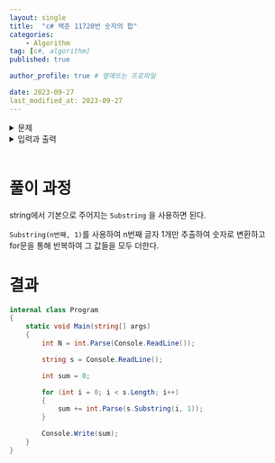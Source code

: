 ```yaml
---
layout: single
title:  "c# 백준 11720번 숫자의 합"
categories: 
    - Algorithm
tag: [c#, algorithm]
published: true

author_profile: true # 옆에뜨는 프로파일

date: 2023-09-27
last_modified_at: 2023-09-27
---
```


<details>
<summary>문제</summary>
<div markdown="1"> 

N개의 숫자가 `공백 없이` 쓰여있다. 이 숫자를 모두 합해서 출력하는 프로그램을 작성하시오.

</div>
</details>

<details>
<summary>입력과 출력</summary>
<div markdown="1">   

첫째 줄에 숫자의 개수 N (1 ≤ N ≤ 100)이 주어진다. 둘째 줄에 숫자 N개가 `공백 없이` 주어진다.

출력은 다음과 같다.

`입력으로 주어진 숫자 N개의 합을 출력한다.`
</div>
</details>

<br>

# 풀이 과정
string에서 기본으로 주어지는 `Substring` 을 사용하면 된다.

`Substring(n번째, 1)`를 사용하여 n번째 글자 1개만 추출하여 숫자로 변환하고 <br>
for문을 통해 반복하여 그 값들을 모두 더한다.

# 결과

```c#
internal class Program
{
    static void Main(string[] args)
    {
        int N = int.Parse(Console.ReadLine());

        string s = Console.ReadLine();

        int sum = 0;

        for (int i = 0; i < s.Length; i++)
        {
            sum += int.Parse(s.Substring(i, 1));
        }

        Console.Write(sum);
    }
}
```